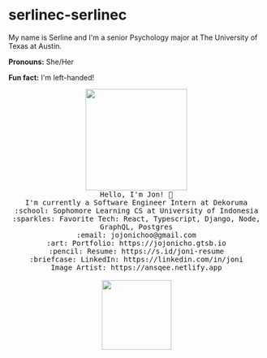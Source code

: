 # serlinec-serlinec

My name is Serline and I'm a senior Psychology major at The University of Texas at Austin.

**Pronouns:** She/Her

**Fun fact:** I'm left-handed!

<p align="center">
  <img src="https://i.imgur.com/IyjFcq1.png" width="200px">
  <br>
  <samp>
    Hello, I'm Jon! 👋<br>
    I'm currently a Software Engineer Intern at Dekoruma<br>
    :school: Sophomore Learning CS at University of Indonesia<br>
    :sparkles: Favorite Tech: React, Typescript, Django, Node, GraphQL, Postgres<br>
    :email:	jojonichoo@gmail.com <br>
    :art: Portfolio: https://jojonicho.gtsb.io <br>
    :pencil: Resume: https://s.id/joni-resume <br>
    :briefcase: LinkedIn: https://linkedin.com/in/joni <br>
    Image Artist: https://ansqee.netlify.app <br>
  </samp>
  <br>
  <img height="137px" src="https://github-readme-stats.vercel.app/api?username=jojonicho&hide_title=true&hide_border=false&show_icons=true&include_all_commits=true&count_private=true&line_height=20&text_color=000&icon_color=000&bg_color=fffa6b,f8ff00,00d2ff,3a47d5&theme=graywhite"/>
</p>
